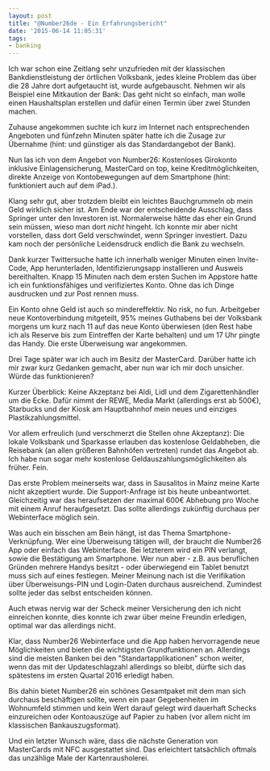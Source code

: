 ```yaml
---
layout: post
title: "@Number26de - Ein Erfahrungsbericht"
date: '2015-06-14 11:05:31'
tags:
- banking
---
```


Ich war schon eine Zeitlang sehr unzufrieden mit der klassischen Bankdienstleistung der örtlichen Volksbank, jedes kleine Problem das über die 28 Jahre dort aufgetaucht ist, wurde aufgebauscht.
Nehmen wir als Beispiel eine Mitkaution der Bank: Das geht nicht so einfach, man wolle einen Haushaltsplan erstellen und dafür einen Termin über zwei Stunden machen.

Zuhause angekommen suchte ich kurz im Internet nach entsprechenden Angeboten und fünfzehn Minuten später hatte ich die Zusage zur Übernahme (hint: und günstiger als das Standardangebot der Bank).

Nun las ich von dem Angebot von Number26:
Kostenloses Girokonto inklusive Einlagensicherung, MasterCard on top, keine Kreditmöglichkeiten, direkte Anzeige von Kontobewegungen auf dem Smartphone (hint: funktioniert auch auf dem iPad.).

Klang sehr gut, aber trotzdem bleibt ein leichtes Bauchgrummeln ob mein Geld wirklich sicher ist. Am Ende war der entscheidende Ausschlag, dass Springer unter den Investoren ist. Normalerweise hätte das eher ein Grund sein müssen, wieso man dort *nicht* hingeht. Ich konnte mir aber nicht vorstellen, dass dort Geld verschwindet, wenn Springer investiert. Dazu kam noch der persönliche Leidensdruck endlich die Bank zu wechseln.

Dank kurzer Twittersuche hatte ich innerhalb weniger Minuten einen Invite-Code, App herunterladen, Identifizierungsapp installieren und Ausweis bereithalten.
Knapp 15 Minuten nach dem ersten Suchen im Appstore hatte ich ein funktionsfähiges und verifiziertes Konto. Ohne das ich Dinge ausdrucken und zur Post rennen muss.

Ein Konto ohne Geld ist auch so mindereffektiv. No risk, no fun. Arbeitgeber neue Kontoverbindung mitgeteilt, 95% meines Guthabens bei der Volksbank morgens um kurz nach 11 auf das neue Konto überwiesen (den Rest habe ich als Reserve bis zum Eintreffen der Karte behalten) und um 17 Uhr pingte das Handy. Die erste Überweisung war angekommen.

Drei Tage später war ich auch im Besitz der MasterCard. Darüber hatte ich mir zwar kurz Gedanken gemacht, aber nun war ich mir doch unsicher. Würde das funktionieren?

Kurzer Überblick:
Keine Akzeptanz bei Aldi, Lidl und dem Zigarettenhändler um die Ecke.
Dafür nimmt der REWE, Media Markt (allerdings erst ab 500€), Starbucks und der Kiosk am Hauptbahnhof mein neues und einziges Plastikzahlungsmittel.

Vor allem erfreulich (und verschmerzt die Stellen ohne Akzeptanz): Die lokale Volksbank und Sparkasse erlauben das kostenlose Geldabheben, die Reisebank (an allen größeren Bahnhöfen vertreten) rundet das Angebot ab. 
Ich habe nun sogar mehr kostenlose Geldauszahlungsmöglichkeiten als früher. Fein.

Das erste Problem meinerseits war, dass in Sausalitos in Mainz meine Karte nicht akzeptiert wurde. Die Support-Anfrage ist bis heute unbeantwortet.
Gleichzeitig war das heraufsetzen der maximal 600€ Abhebung pro Woche mit einem Anruf heraufgesetzt. Das sollte allerdings zukünftig durchaus per Webinterface möglich sein.

Was auch ein bisschen am Bein hängt, ist das Thema Smartphone-Verknüpfung. 
Wer eine Überweisung tätigen will, der braucht die Number26 App oder einfach das Webinterface. Bei letzterem wird ein PIN verlangt, sowie  die Bestätigung am Smartphone. Wer nun aber - z.B. aus beruflichen Gründen mehrere Handys besitzt - oder überwiegend ein Tablet benutzt muss sich auf eines festlegen. 
Meiner Meinung nach ist die Verifikation über Überweisungs-PIN und Login-Daten durchaus ausreichend. Zumindest sollte jeder das selbst entscheiden können.

Auch etwas nervig war der Scheck meiner Versicherung den ich nicht einreichen konnte, dies konnte ich zwar über meine Freundin erledigen, optimal war das allerdings nicht.

Klar, dass Number26 Webinterface und die App haben hervorragende neue Möglichkeiten und bieten die wichtigsten Grundfunktionen an. Allerdings sind die meisten Banken bei den "Standartapplikationen" schon weiter, wenn das mit der Updateschlagzahl allerdings so bleibt, dürfte sich das spätestens im ersten Quartal 2016 erledigt haben.

Bis dahin bietet Number26 ein schönes Gesamtpaket mit dem man sich durchaus beschäftigen sollte, wenn ein paar Gegebenheiten im Wohnumfeld stimmen und kein Wert darauf gelegt wird dauerhaft Schecks einzureichen oder Kontoauszüge auf Papier zu haben (vor allem nicht im klassischen Bankauszugsformat).

Und ein letzter Wunsch wäre, dass die nächste Generation von MasterCards mit NFC ausgestattet sind. Das erleichtert tatsächlich oftmals das unzählige Male der Kartenrausholerei.